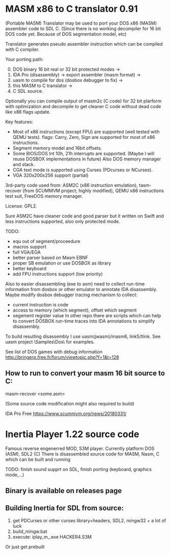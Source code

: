 MASM x86 to C translator 0.91
==============
(Portable MASM)
Translator may be used to port your DOS x86 (MASM) assembler code to SDL C. (Since there is no working decompiler for 16 bit DOS code yet.
Because of DOS segmentation model, etc)

Translator generates pseudo assembler instruction which can be compiled with C compiler.

Your porting path:

0. DOS binary 16 bit real or 32 bit protected modes -> 
1. IDA Pro (disassembly) -> export assembler (masm format) -> 
2. uasm to compile for dos (dosbox debugger to fix) -> 
3. this MASM to C translator -> 
4. C SDL source.

Optionally you can compile output of masm2c (C code) for 32 bit plarform with optimization 
and decompile to get cleaner C code without dead code like x86 flags update.

Key features:
- Most of x86 instructions (except FPU) are supported (well tested with QEMU tests).
flags: Carry, Zero, Sign are supported for most of x86 instructions.
- Segment memory model and 16bit offsets.
- Some BIOS/DOS Int 10h, 21h interrupts are supported. (Maybe I will reuse DOSBOX implementations in future)
  Also DOS memory manager and stack.
- CGA text mode is supported using Curses (PDcurses or NCurses).
- VGA 320x200x256 support (partial)

3rd-party code used from: ASM2C (x86 instruction emulation), tasm-recover (from SCUMMVM project; highly modified), QEMU x86 instructions test suit, FreeDOS memory manager.

License: GPL2.

Sure ASM2C have cleaner code and good parser but it written on Swift and less instructions supported, also only protected mode.

TODO: 
- equ out of segment/proceedure
- macros support
- full VGA/EGA
- better parser based on Masm EBNF
- proper SB emulation or use DOSBOX as library
- better keyboard
- add FPU instructions support (low priority)

Also to easier disassembling (exe to asm) need to collect run-time information from dosbox or other emulator to annotate IDA disassembly. Maybe modify dosbox debugger tracing mechanism to collect:
- current instruction is code
- access to memory (which segment), offset which segment
- segement register value
In other repo there are scripts which can help to convert DOSBOX run-time traces into IDA annotations to simplify disassembly.

To build resulting disassembly I use uasm(jwasm)/masm6, link5/tlink. See uasm project \Samples\Dos\ for examples.

See list of DOS games with debug information http://bringerp.free.fr/forum/viewtopic.php?f=1&t=128

How to run to convert your masm 16 bit source to C:
-------------------------------

masm-recover <some.asm>

(Some source code modification might also required to build)

IDA Pro Free https://www.scummvm.org/news/20180331/

Inertia Player 1.22 source code
=============
Famous reverse engenerred MOD, S3M player.
Currently platform DOS (ASM), SDL2 (C)
There is disassembled source code for MASM, Nasm, C which can be built and running

TODO: finish sound supprt on SDL, finish porting (keyboard, graphics mode,...)

Binary is available on releases page
-------------------------------

Building Inertia for SDL from source:
-------------------------------
1. get PDCurses or other curses library+headers, SDL2, mingw32 + a lot of luck
2. build_mingw.bat
3. execute:
iplay_m_.exe HACKER4.S3M 

Or just get prebuilt
